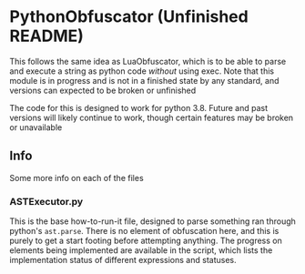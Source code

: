 # PythonObfuscator (Unfinished README)

This follows the same idea as LuaObfuscator, which is to be able to parse and execute a string as python code *without* using exec. Note that this module is in progress and is not in a finished state by any standard, and versions can expected to be broken or unfinished

The code for this is designed to work for python 3.8. Future and past versions will likely continue to work, though certain features may be broken or unavailable

## Info

Some more info on each of the files

### ASTExecutor.py

This is the base how-to-run-it file, designed to parse something ran through python's `ast.parse`. There is no element of obfuscation here, and this is purely to get a start footing before attempting anything. The progress on elements being implemented are available in the script, which lists the implementation status of different expressions and statuses.